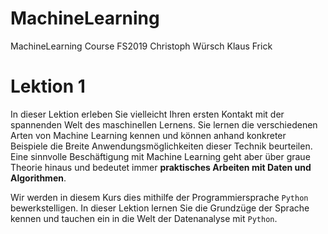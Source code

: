 # MachineLearning
MachineLearning Course FS2019
Christoph Würsch
Klaus Frick

# Lektion 1

In dieser Lektion erleben Sie vielleicht Ihren ersten Kontakt mit der spannenden Welt des maschinellen Lernens.
Sie lernen die verschiedenen Arten von Machine Learning kennen und können anhand konkreter Beispiele die Breite
Anwendungsmöglichkeiten dieser Technik beurteilen. Eine sinnvolle Beschäftigung mit Machine Learning geht aber
über graue Theorie hinaus und bedeutet immer **praktisches Arbeiten mit Daten und Algorithmen**. 

Wir werden in diesem Kurs dies mithilfe der Programmiersprache `Python` bewerkstelligen. 
In dieser Lektion lernen Sie die Grundzüge der Sprache kennen und tauchen ein in die Welt der Datenanalyse mit `Python`. 
